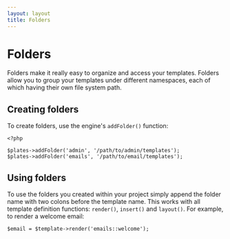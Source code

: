 ```yaml
---
layout: layout
title: Folders
---
```


Folders
=======

Folders make it really easy to organize and access your templates. Folders allow you to group your templates under different namespaces, each of which having their own file system path.

## Creating folders

To create folders, use the engine's `addFolder()` function:

~~~.language-php
<?php

$plates->addFolder('admin', '/path/to/admin/templates');
$plates->addFolder('emails', '/path/to/email/templates');
~~~

## Using folders

To use the folders you created within your project simply append the folder name with two colons before the template name. This works with all template definition functions: `render()`, `insert()` and `layout()`. For example, to render a welcome email:

~~~.language-php
$email = $template->render('emails::welcome');
~~~